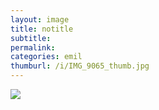 ```yaml
---
layout: image
title: notitle
subtitle: 
permalink: 
categories: emil
thumburl: /i/IMG_9065_thumb.jpg
---
```

![]({{site.url}}/i/IMG_9065_thumb.jpg)
